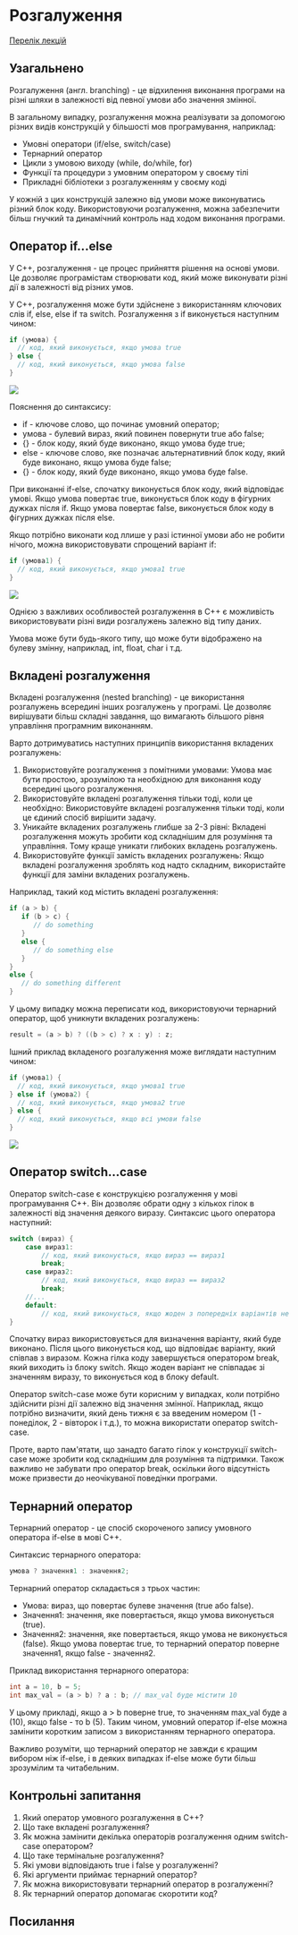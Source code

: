 # Розгалуження

[Перелік лекцій](README.md)

## Узагальнено

Розгалуження (англ. branching) - це відхилення виконання програми на різні шляхи в залежності від певної умови або значення змінної.

В загальному випадку, розгалуження можна реалізувати за допомогою різних видів конструкцій у більшості мов програмування, наприклад:

- Умовні оператори (if/else, switch/case)
- Тернарний оператор
- Цикли з умовою виходу (while, do/while, for)
- Функції та процедури з умовним оператором у своєму тілі
- Прикладні бібліотеки з розгалуженням у своєму коді
  
У кожній з цих конструкцій залежно від умови може виконуватись різний блок коду. Використовуючи розгалуження, можна забезпечити більш гнучкий та динамічний контроль над ходом виконання програми.

## Оператор if...else

У C++, розгалуження - це процес прийняття рішення на основі умови. Це дозволяє програмістам створювати код, який може виконувати різні дії в залежності від різних умов.

У C++, розгалуження може бути здійснене з використанням ключових слів if, else, else if та switch. Розгалуження з if виконується наступним чином:

```cpp
if (умова) {
  // код, який виконується, якщо умова true
} else {
  // код, який виконується, якщо умова false
}
```

![](img/lec-09/09-010.png)

Пояснення до синтаксису:

- if - ключове слово, що починає умовний оператор;
- умова - булевий вираз, який повинен повернути true або false;
- {} - блок коду, який буде виконано, якщо умова буде true;
- else - ключове слово, яке позначає альтернативний блок коду, який буде виконано, якщо умова буде false;
- {} - блок коду, який буде виконано, якщо умова буде false.

При виконанні if-else, спочатку виконується блок коду, який відповідає умові. Якщо умова повертає true, виконується блок коду в фігурних дужках після if. Якщо умова повертає false, виконується блок коду в фігурних дужках після else.

Якщо потрібно виконати код ллише у разі істинної умови або не робити нічого, можна використовувати спрощений варіант if:

```cpp
if (умова1) {
  // код, який виконується, якщо умова1 true
} 
```

![](img/lec-09/09-020.png)

Однією з важливих особливостей розгалуження в C++ є можливість використовувати різні види розгалужень залежно від типу даних. 

Умова може бути будь-якого типу, що може бути відображено на булеву змінну, наприклад, int, float, char і т.д.

## Вкладені розгалуження

Вкладені розгалуження (nested branching) - це використання розгалужень всередині інших розгалужень у програмі. Це дозволяє вирішувати більш складні завдання, що вимагають більшого рівня управління програмним виконанням.

Варто дотримуватись наступних принципів використання вкладених розгалужень:

1. Використовуйте розгалуження з помітними умовами: Умова має бути простою, зрозумілою та необхідною для виконання коду всередині цього розгалуження.
2. Використовуйте вкладені розгалуження тільки тоді, коли це необхідно: Використовуйте вкладені розгалуження тільки тоді, коли це єдиний спосіб вирішити задачу.
3. Уникайте вкладених розгалужень глибше за 2-3 рівні: Вкладені розгалуження можуть зробити код складнішим для розуміння та управління. Тому краще уникати глибоких вкладень розгалужень.
4. Використовуйте функції замість вкладених розгалужень: Якщо вкладені розгалуження зроблять код надто складним, використайте функції для заміни вкладених розгалужень.

Наприклад, такий код містить вкладені розгалуження:

```cpp
if (a > b) {
   if (b > c) {
      // do something
   }
   else {
      // do something else
   }
}
else {
   // do something different
}
```
У цьому випадку можна переписати код, використовуючи тернарний оператор, щоб уникнути вкладених розгалужень:

```cpp
result = (a > b) ? ((b > c) ? x : y) : z;
```

Ішний приклад вкладеного розгалуження може виглядати наступним чином:

```cpp
if (умова1) {
  // код, який виконується, якщо умова1 true
} else if (умова2) {
  // код, який виконується, якщо умова2 true
} else {
  // код, який виконується, якщо всі умови false
}
```

![](img/lec-09/09-030.png)

## Оператор switch...case

Оператор switch-case є конструкцією розгалуження у мові програмування C++. Він дозволяє обрати одну з кількох гілок в залежності від значення деякого виразу. Синтаксис цього оператора наступний:

```cpp
switch (вираз) {
    case вираз1:
        // код, який виконується, якщо вираз == вираз1
        break;
    case вираз2:
        // код, який виконується, якщо вираз == вираз2
        break;
    //...
    default:
        // код, який виконується, якщо жоден з попередніх варіантів не співпав з виразом
}
```
Спочатку вираз використовується для визначення варіанту, який буде виконано. Після цього виконується код, що відповідає варіанту, який співпав з виразом. Кожна гілка коду завершується оператором break, який виходить із блоку switch. Якщо жоден варіант не співпадає зі значенням виразу, то виконується код в блоку default.

Оператор switch-case може бути корисним у випадках, коли потрібно здійснити різні дії залежно від значення змінної. Наприклад, якщо потрібно визначити, який день тижня є за введеним номером (1 - понеділок, 2 - вівторок і т.д.), то можна використати оператор switch-case.

Проте, варто пам'ятати, що занадто багато гілок у конструкції switch-case може зробити код складнішим для розуміння та підтримки. Також важливо не забувати про оператор break, оскільки його відсутність може призвести до неочікуваної поведінки програми.

## Тернарний оператор

Тернарний оператор - це спосіб скороченого запису умовного оператора if-else в мові C++.

Синтаксис тернарного оператора:

```cpp
умова ? значення1 : значення2;
```

Тернарний оператор складається з трьох частин:

- Умова: вираз, що повертає булеве значення (true або false).
- Значення1: значення, яке повертається, якщо умова виконується (true).
- Значення2: значення, яке повертається, якщо умова не виконується (false).
Якщо умова повертає true, то тернарний оператор поверне значення1, якщо false - значення2.

Приклад використання тернарного оператора:

```cpp
int a = 10, b = 5;
int max_val = (a > b) ? a : b; // max_val буде містити 10
```
У цьому прикладі, якщо a > b поверне true, то значенням max_val буде a (10), якщо false - то b (5). Таким чином, умовний оператор if-else можна замінити коротким записом з використанням тернарного оператора.

Важливо розуміти, що тернарний оператор не завжди є кращим вибором ніж if-else, і в деяких випадках if-else може бути більш зрозумілим та читабельним.

## Контрольні запитання

1. Який оператор умовного розгалуження в C++?
2. Що таке вкладені розгалуження?
3. Як можна замінити декілька операторів розгалуження одним switch-case оператором?
4. Що таке термінальне розгалуження?
5. Які умови відповідають true і false у розгалуженні?
6. Які аргументи приймає тернарний оператор?
7. Як можна використовувати тернарний оператор в розгалуженні?
8. Як тернарний оператор допомагає скоротити код?

## Посилання